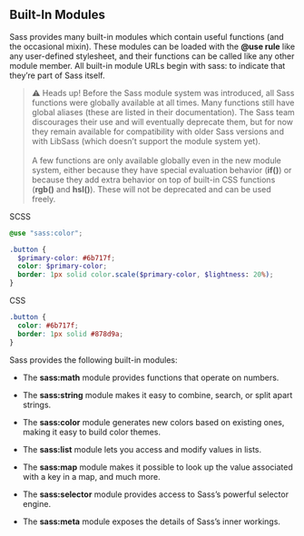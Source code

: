 ## Built-In Modules

Sass provides many built-in modules which contain useful functions (and the occasional mixin). These modules can be loaded with the **@use rule** like any user-defined stylesheet, and their functions can be called like any other module member. All built-in module URLs begin with sass: to indicate that they’re part of Sass itself.

> ⚠️ Heads up!
>Before the Sass module system was introduced, all Sass functions were globally available at all times. Many functions still have global aliases (these are listed in their documentation). The Sass team discourages their use and will eventually deprecate them, but for now they remain available for compatibility with older Sass versions and with LibSass (which doesn’t support the module system yet).<br><br>
A few functions are only available globally even in the new module system, either because they have special evaluation behavior (**if()**) or because they add extra behavior on top of built-in CSS functions (**rgb()** and **hsl()**). These will not be deprecated and can be used freely.


SCSS
```scss
@use "sass:color";

.button {
  $primary-color: #6b717f;
  color: $primary-color;
  border: 1px solid color.scale($primary-color, $lightness: 20%);
}
```

CSS
```css
.button {
  color: #6b717f;
  border: 1px solid #878d9a;
}
```

Sass provides the following built-in modules:

- The **sass:math** module provides functions that operate on numbers.

- The **sass:string** module makes it easy to combine, search, or split apart strings.

- The **sass:color** module generates new colors based on existing ones, making it easy to build color themes.

- The **sass:list** module lets you access and modify values in lists.

- The **sass:map** module makes it possible to look up the value associated with a key in a map, and much more.

- The **sass:selector** module provides access to Sass’s powerful selector engine.

- The **sass:meta** module exposes the details of Sass’s inner workings.
